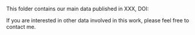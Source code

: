 This folder contains our main data published in XXX, DOI: 

If you are interested in other data involved in this work, please feel free to contact me.
